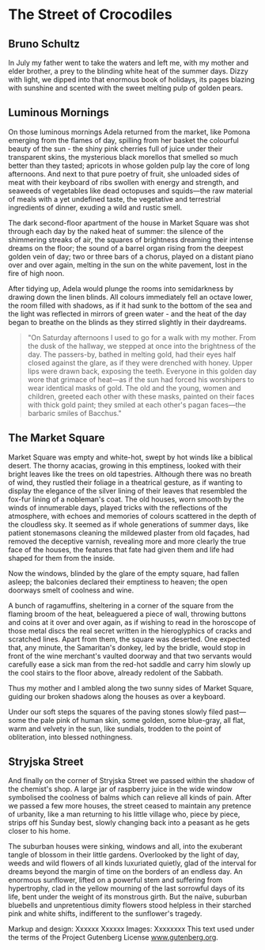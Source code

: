 # The Street of Crocodiles
 ## Bruno Schultz

 In July my father went to take the waters and left me, with my mother and elder brother, a prey to the blinding white heat of the summer days. Dizzy with light, we dipped into that enormous book of holidays, its pages blazing with sunshine and scented with the sweet melting pulp of golden pears.

 ## Luminous Mornings 

 On those luminous mornings Adela returned from the market, like Pomona emerging from the flames of day, spilling from her basket the colourful beauty of the sun - the shiny pink cherries full of juice under their transparent skins, the mysterious black morellos that smelled so much better than they tasted; apricots in whose golden pulp lay the core of long afternoons. And next to that pure poetry of fruit, she unloaded sides of meat with their keyboard of ribs swollen with energy and strength, and seaweeds of vegetables like dead octopuses and squids—the raw material of meals with a yet undefined taste, the vegetative and terrestrial ingredients of dinner, exuding a wild and rustic smell.

 The dark second-floor apartment of the house in Market Square was shot through each day by the naked heat of summer: the silence of the shimmering streaks of air, the squares of brightness dreaming their intense dreams on the floor; the sound of a barrel organ rising from the deepest golden vein of day; two or three bars of a chorus, played on a distant piano over and over again, melting in the sun on the white pavement, lost in the fire of high noon.

 After tidying up, Adela would plunge the rooms into semidarkness by drawing down the linen blinds. All colours immediately fell an octave lower, the room filled with shadows, as if it had sunk to the bottom of the sea and the light was reflected in mirrors of green water - and the heat of the day began to breathe on the blinds as they stirred slightly in their daydreams.

 >"On Saturday afternoons I used to go for a walk with my mother. From the dusk of the hallway, we stepped at once into the brightness of the day. The passers-by, bathed in melting gold, had their eyes half closed against the glare, as if they were drenched with honey. Upper lips were drawn back, exposing the teeth. Everyone in this golden day wore that grimace of heat—as if the sun had forced his worshipers to wear identical masks of gold. The old and the young, women and children, greeted each other with these masks, painted on their faces with thick gold paint; they smiled at each other's pagan faces—the barbaric smiles of Bacchus."


 ## The Market Square

 Market Square was empty and white-hot, swept by hot winds like a biblical desert. The thorny acacias, growing in this emptiness, looked with their bright leaves like the trees on old tapestries. Although there was no breath of wind, they rustled their foliage in a theatrical gesture, as if wanting to display the elegance of the silver lining of their leaves that resembled the fox-fur lining of a nobleman's coat. The old houses, worn smooth by the winds of innumerable days, played tricks with the reflections of the atmosphere, with echoes and memories of colours scattered in the depth of the cloudless sky. It seemed as if whole generations of summer days, like patient stonemasons cleaning the mildewed plaster from old façades, had removed the deceptive varnish, revealing more and more clearly the true face of the houses, the features that fate had given them and life had shaped for them from the inside.

 Now the windows, blinded by the glare of the empty square, had fallen asleep; the balconies declared their emptiness to heaven; the open doorways smelt of coolness and wine.

 A bunch of ragamuffins, sheltering in a corner of the square from the flaming broom of the heat, beleaguered a piece of wall, throwing buttons and coins at it over and over again, as if wishing to read in the horoscope of those metal discs the real secret written in the hieroglyphics of cracks and scratched lines. Apart from them, the square was deserted. One expected that, any minute, the Samaritan's donkey, led by the bridle, would stop in front of the wine merchant's vaulted doorway and that two servants would carefully ease a sick man from the red-hot saddle and carry him slowly up the cool stairs to the floor above, already redolent of the Sabbath.

 Thus my mother and I ambled along the two sunny sides of Market Square, guiding our broken shadows along the houses as over a keyboard.

 Under our soft steps the squares of the paving stones slowly filed past—some the pale pink of human skin, some golden, some blue-gray, all flat, warm and velvety in the sun, like sundials, trodden to the point of obliteration, into blessed nothingness.

 ## Stryjska Street

 And finally on the corner of Stryjska Street we passed within the shadow of the chemist's shop. A large jar of raspberry juice in the wide window symbolised the coolness of balms which can relieve all kinds of pain. After we passed a few more houses, the street ceased to maintain any pretence of urbanity, like a man returning to his little village who, piece by piece, strips off his Sunday best, slowly changing back into a peasant as he gets closer to his home.

 The suburban houses were sinking, windows and all, into the exuberant tangle of blossom in their little gardens. Overlooked by the light of day, weeds and wild flowers of all kinds luxuriated quietly, glad of the interval for dreams beyond the margin of time on the borders of an endless day. An enormous sunflower, lifted on a powerful stem and suffering from hypertrophy, clad in the yellow mourning of the last sorrowful days of its life, bent under the weight of its monstrous girth. But the naïve, suburban bluebells and unpretentious dimity flowers stood helpless in their starched pink and white shifts, indifferent to the sunflower's tragedy.

 Markup and design: Xxxxxx Xxxxxx
 Images: Xxxxxxxx 
 This text used under the terms of the Project Gutenberg License www.gutenberg.org. 